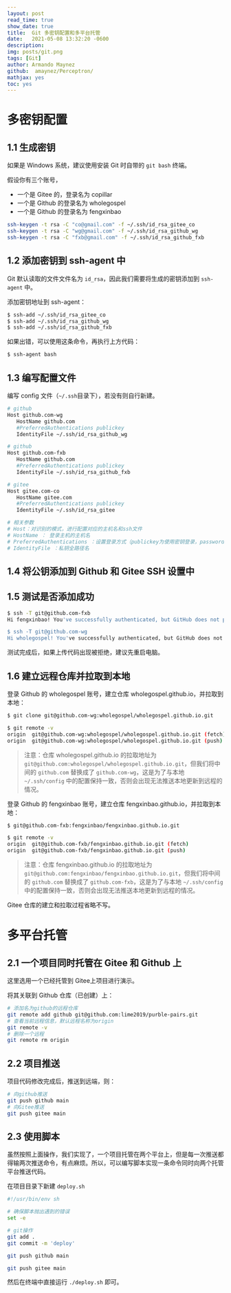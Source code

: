 ```yaml
---
layout: post
read_time: true
show_date: true
title:  Git 多密钥配置和多平台托管
date:   2021-05-08 13:32:20 -0600
description: 
img: posts/git.png
tags: [Git]
author: Armando Maynez
github:  amaynez/Perceptron/
mathjax: yes
toc: yes
---
```




# 多密钥配置



## 1.1 生成密钥

如果是 Windows 系统，建议使用安装 Git 时自带的 `git bash` 终端。

假设你有三个账号，

-  一个是 Gitee 的，登录名为 copillar
-  一个是 Github 的登录名为 wholegospel
-  一个是 Github 的登录名为 fengxinbao

```bash
ssh-keygen -t rsa -C "co@gmail.com" -f ~/.ssh/id_rsa_gitee_co
ssh-keygen -t rsa -C "wg@gmail.com" -f ~/.ssh/id_rsa_github_wg
ssh-keygen -t rsa -C "fxb@gmail.com" -f ~/.ssh/id_rsa_github_fxb
```



## 1.2 添加密钥到 ssh-agent 中

Git 默认读取的文件文件名为 `id_rsa`，因此我们需要将生成的密钥添加到 `ssh-agent` 中。

添加密钥地址到 ssh-agent：

```bash
$ ssh-add ~/.ssh/id_rsa_gitee_co
$ ssh-add ~/.ssh/id_rsa_github_wg
$ ssh-add ~/.ssh/id_rsa_github_fxb
```

如果出错，可以使用这条命令，再执行上方代码：

```bash
$ ssh-agent bash
```



## 1.3 编写配置文件

编写 config 文件（`~/.ssh`目录下），若没有则自行新建。

```bash
# github
Host github.com-wg
   HostName github.com
   #PreferredAuthentications publickey  
   IdentityFile ~/.ssh/id_rsa_github_wg

# github
Host github.com-fxb
   HostName github.com
   #PreferredAuthentications publickey  
   IdentityFile ~/.ssh/id_rsa_github_fxb 

# gitee
Host gitee.com-co
   HostName gitee.com
   #PreferredAuthentications publickey  
   IdentityFile ~/.ssh/id_rsa_gitee

# 相关参数
# Host：对识别的模式，进行配置对应的主机名和ssh文件
# HostName ： 登录主机的主机名
# PreferredAuthentications ：设置登录方式（publickey为使用密钥登录，password为使用密码登录）
# IdentityFile ：私钥全路径名
```



## 1.4 将公钥添加到 Github 和 Gitee SSH 设置中



## 1.5 测试是否添加成功

```bash
$ ssh -T git@github.com-fxb
Hi fengxinbao! You've successfully authenticated, but GitHub does not provide shell access.

$ ssh -T git@github.com-wg
Hi wholegospel! You've successfully authenticated, but GitHub does not provide shell access.
```

测试完成后，如果上传代码出现被拒绝，建议先重启电脑。



## 1.6 建立远程仓库并拉取到本地

登录 Github 的 wholegospel 账号，建立仓库 wholegospel.github.io，并拉取到本地：

```bash
$ git clone git@github.com-wg:wholegospel/wholegospel.github.io.git

$ git remote -v
origin	git@github.com-wg:wholegospel/wholegospel.github.io.git (fetch)
origin	git@github.com-wg:wholegospel/wholegospel.github.io.git (push)
```

>  注意：仓库 wholegospel.github.io 的拉取地址为 `git@github.com:wholegospel/wholegospel.github.io.git`，但我们将中间的 `github.com` 替换成了 `github.com-wg`，这是为了与本地 `~/.ssh/config` 中的配置保持一致，否则会出现无法推送本地更新到远程的情况。

登录 Github 的 fengxinbao 账号，建立仓库 fengxinbao.github.io，并拉取到本地：

```bash
$ git@github.com-fxb:fengxinbao/fengxinbao.github.io.git

$ git remote -v
origin	git@github.com-fxb/fengxinbao.github.io.git (fetch)
origin	git@github.com-fxb/fengxinbao.github.io.git (push)
```

>  注意：仓库 fengxinbao.github.io 的拉取地址为 `git@github.com:fengxinbao/fengxinbao.github.io.git`，但我们将中间的 `github.com` 替换成了 `github.com-fxb`，这是为了与本地 `~/.ssh/config` 中的配置保持一致，否则会出现无法推送本地更新到远程的情况。

Gitee 仓库的建立和拉取过程省略不写。



# 多平台托管

## 2.1 一个项目同时托管在 Gitee 和 Github 上

这里选用一个已经托管到 Gitee上项目进行演示。

将其关联到 Github 仓库（已创建）上：

```bash
# 添加名为github的远程仓库
git remote add github git@github.com:lime2019/purble-pairs.git
# 查看当前远程信息，默认远程名称为origin
git remote -v
# 删除一个远程
git remote rm origin
```

## 2.2 项目推送

项目代码修改完成后，推送到远端，则：

```bash
# 向github推送
git push github main
# 向Gitee推送
git push gitee main
```

## 2.3 使用脚本

虽然按照上面操作，我们实现了，一个项目托管在两个平台上，但是每一次推送都得输两次推送命令，有点麻烦。所以，可以编写脚本实现一条命令同时向两个托管平台推送代码。

在项目目录下新建 `deploy.sh`

```bash
#!/usr/bin/env sh

# 确保脚本抛出遇到的错误
set -e

# git操作
git add .
git commit -m 'deploy'

git push github main

git push gitee main
```

然后在终端中直接运行 `./deploy.sh` 即可。
